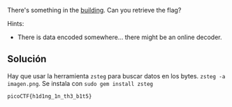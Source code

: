 There's something in the [building](https://jupiter.challenges.picoctf.org/static/011955b303f293d60c8116e6a4c5c84f/buildings.png). Can you retrieve the flag?

Hints:
- There is data encoded somewhere... there might be an online decoder.

## Solución
Hay que usar la herramienta `zsteg` para buscar datos en los bytes.
`zsteg -a imagen.png`. Se instala con `sudo gem install zsteg`

`picoCTF{h1d1ng_1n_th3_b1t5}`